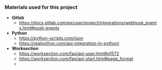 ### Materials used for this project
- **Gitlab**
  * https://docs.gitlab.com/ee/user/project/integrations/webhook_events.html#push-events
- **Python**
  * https://python-scripts.com/json
  * https://realpython.com/api-integration-in-python/
- **Worksection**
  * https://worksection.com/faq/api-user.html#q1572
  * https://worksection.com/faq/api-start.html#page_format
  * 